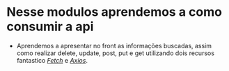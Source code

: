 # Nesse modulos aprendemos a como consumir a api

- Aprendemos a apresentar no front as informações buscadas, assim como realizar delete, update, post, put e get utilizando dois recursos fantastico [_Fetch_](https://developer.mozilla.org/en-US/docs/Web/API/Fetch_API/Using_Fetch) e [_Axios_]('https://axios-http.com/'). 